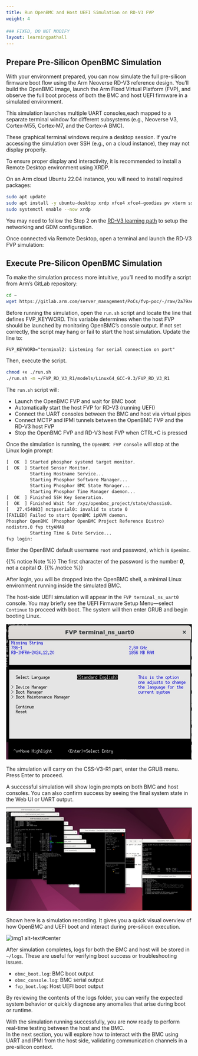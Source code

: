 ```yaml
---
title: Run OpenBMC and Host UEFI Simulation on RD-V3 FVP
weight: 4

### FIXED, DO NOT MODIFY
layout: learningpathall
---
```


## Prepare Pre-Silicon OpenBMC Simulation

With your environment prepared, you can now simulate the full pre-silicon firmware boot flow using the Arm Neoverse RD-V3 reference design.
You’ll build the OpenBMC image, launch the Arm Fixed Virtual Platform (FVP), and observe the full boot process of both the BMC and host UEFI firmware in a simulated environment.

This simulation launches multiple UART consoles,each mapped to a separate terminal window for different subsystems (e.g., Neoverse V3, Cortex‑M55, Cortex‑M7, and the Cortex-A BMC).

These graphical terminal windows require a desktop session. If you're accessing the simulation over SSH (e.g., on a cloud instance), they may not display properly.

To ensure proper display and interactivity, it is recommended to install a Remote Desktop environment using XRDP.

On an Arm cloud Ubuntu 22.04 instance, you will need to install required packages:

```bash
sudo apt update
sudo apt install -y ubuntu-desktop xrdp xfce4 xfce4-goodies pv xterm sshpass socat retry
sudo systemctl enable --now xrdp
```

You may need to follow the Step 2 on the [RD-V3 learning path](/learning-paths/servers-and-cloud-computing/neoverse-rdv3-swstack/4_rdv3_on_fvp/) to setup the networking and GDM configuration.

Once connected via Remote Desktop, open a terminal and launch the RD‑V3 FVP simulation:

## Execute Pre-Silicon OpenBMC Simulation

To make the simulation process more intuitive, you’ll need to modify a script from Arm’s GitLab repository:

```bash
cd ~
wget https://gitlab.arm.com/server_management/PoCs/fvp-poc/-/raw/2a79ae93560969a3b802dfb3d7d89f9fd9dee5a6/run.sh
```

Before running the simulation, open the `run.sh` script and locate the line that defines FVP_KEYWORD.
This variable determines when the host FVP should be launched by monitoring OpenBMC’s console output.
If not set correctly, the script may hang or fail to start the host simulation.
Update the line to:

```output
FVP_KEYWORD="terminal2: Listening for serial connection on port"
```

Then, execute the script.

```bash
chmod +x ./run.sh
./run.sh -m ~/FVP_RD_V3_R1/models/Linux64_GCC-9.3/FVP_RD_V3_R1
```

The `run.sh` script will:

- Launch the OpenBMC FVP and wait for BMC boot
- Automatically start the host FVP for RD-V3 (running UEFI)
- Connect the UART consoles between the BMC and host via virtual pipes
- Connect MCTP and IPMI tunnels between the OpenBMC FVP and the RD-V3 host FVP
- Stop the OpenBMC FVP and RD-V3 host FVP when CTRL+C is pressed


Once the simulation is running, the `OpenBMC FVP console` will stop at the Linux login prompt:

```output
[  OK  ] Started phosphor systemd target monitor.
[  OK  ] Started Sensor Monitor.
         Starting Hostname Service...
         Starting Phosphor Software Manager...
         Starting Phosphor BMC State Manager...
         Starting Phosphor Time Manager daemon...
[  OK  ] Finished SSH Key Generation.
[  OK  ] Finished Wait for /xyz/openbmc_project/state/chassis0.
[   27.454083] mctpserial0: invalid tx state 0
[FAILED] Failed to start OpenBMC ipKVM daemon.
Phosphor OpenBMC (Phosphor OpenBMC Project Reference Distro) nodistro.0 fvp ttyAMA0
         Starting Time & Date Service...
fvp login:
```

Enter the OpenBMC default username `root` and password, which is `0penBmc`.


{{% notice Note %}}
The first character of the password is the number ***0***, not a capital ***O***.
{{% /notice %}}

After login, you will be dropped into the OpenBMC shell, a minimal Linux environment running inside the simulated BMC.

The host-side UEFI simulation will appear in the `FVP terminal_ns_uart0` console. 
You may briefly see the UEFI Firmware Setup Menu—select `Continue` to proceed with boot. 
The system will then enter GRUB and begin booting Linux.

![img2 alt-text#center](openbmc_hostuefi.jpg "UEFI Firmware Setup Menu")

The simulation will carry on the CSS-V3-R1 part, enter the GRUB menu. Press Enter to proceed.

A successful simulation will show login prompts on both BMC and host consoles. You can also confirm success by seeing the final system state in the Web UI or UART output.

![img2 alt-text#center](openbmc_cssv3_sim.jpg "Simuation Success")

Shown here is a simulation recording. It gives you a quick visual overview of how OpenBMC and UEFI boot and interact during pre-silicon execution.

![img1 alt-text#center](openbmc_cssv3_running.gif "Simuation Running")

After simulation completes, logs for both the BMC and host will be stored in `~/logs`. These are useful for verifying boot success or troubleshooting issues.

- `obmc_boot.log`: BMC boot output  
- `obmc_console.log`: BMC serial output  
- `fvp_boot.log`: Host UEFI boot output

By reviewing the contents of the logs folder, you can verify the expected system behavior or quickly diagnose
any anomalies that arise during boot or runtime.

With the simulation running successfully, you are now ready to perform real-time testing between the host and the BMC.  
In the next section, you will explore how to interact with the BMC using UART and IPMI from the host side, validating communication channels in a pre-silicon context.
